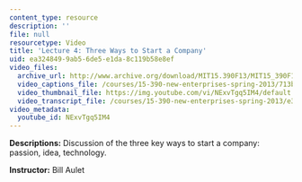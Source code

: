```yaml
---
content_type: resource
description: ''
file: null
resourcetype: Video
title: 'Lecture 4: Three Ways to Start a Company'
uid: ea324849-9ab5-6de5-e1da-8c119b58e8ef
video_files:
  archive_url: http://www.archive.org/download/MIT15.390F13/MIT15_390F13_lec04_300k.mp4
  video_captions_file: /courses/15-390-new-enterprises-spring-2013/713bd0d21e9b549f8901c808fd70f855_NExvTgq5IM4.vtt
  video_thumbnail_file: https://img.youtube.com/vi/NExvTgq5IM4/default.jpg
  video_transcript_file: /courses/15-390-new-enterprises-spring-2013/e3c787f22dc04e3d934c571dab3db703_NExvTgq5IM4.pdf
video_metadata:
  youtube_id: NExvTgq5IM4
---
```


**Descriptions:** Discussion of the three key ways to start a company: passion, idea, technology.

**Instructor:** Bill Aulet